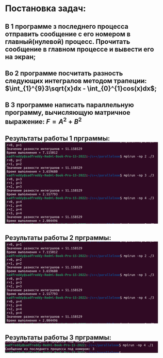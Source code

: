 # Постановка задач: 
## В 1 программе з последнего процесса отправить сообщение с его номером в главный(нулевой) процесс. Прочитать сообщение в главном процессе и вывести его на экран; 
## Во 2 программе посчитать разность следующих интегралов методом трапеции: $\int_{1}^{9}3\sqrt{x}dx - \int_{0}^{1}cos(x)dx$; 
## В 3 программе написать параллельную программу, вычисляющую матричное выражение: $F=A^2+B^2$
## Результаты работы 1 прграммы: ![res](a1.png)
## Результаты работы 2 прграммы: ![res](a1.png)
## Результаты работы 3 прграммы: ![res](a3.png)
